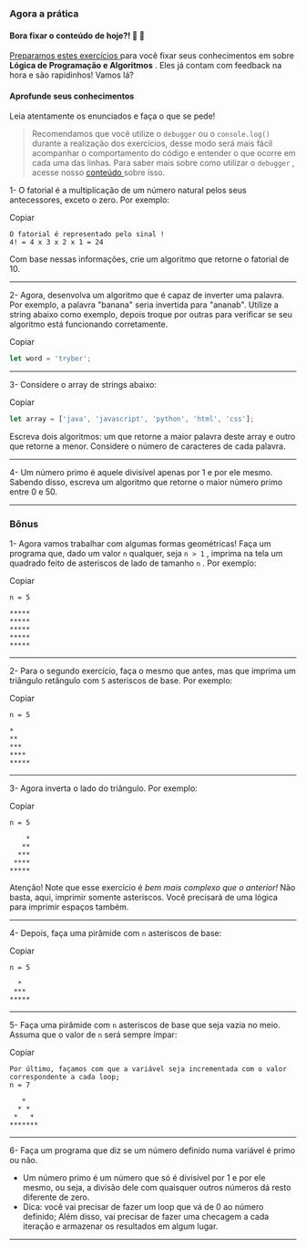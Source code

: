### Agora a prática

#### Bora fixar o conteúdo de hoje?! 🎯 💪

[Preparamos estes exercícios ](https://be-trybe.typeform.com/to/Gt4QoTA9)para você fixar seus conhecimentos em sobre **Lógica de Programação e Algoritmos** . Eles já contam com feedback na hora e são rapidinhos! Vamos lá?

#### Aprofunde seus conhecimentos

Leia atentamente os enunciados e faça o que se pede!

> Recomendamos que você utilize o `debugger` ou o `console.log()` durante a realização dos exercícios, desse modo será mais fácil acompanhar o comportamento do código e entender o que ocorre em cada uma das linhas. Para saber mais sobre como utilizar o `debugger` , acesse nosso [conteúdo ](https://app.betrybe.com/course/real-life-engineer/vscode)sobre isso.

1- O fatorial é a multiplicação de um número natural pelos seus antecessores, exceto o zero. Por exemplo:

Copiar

```shell
O fatorial é representado pelo sinal !
4! = 4 x 3 x 2 x 1 = 24
```

Com base nessas informações, crie um algoritmo que retorne o fatorial de 10.

------

2- Agora, desenvolva um algoritmo que é capaz de inverter uma palavra. Por exemplo, a palavra "banana" seria invertida para "ananab". Utilize a string abaixo como exemplo, depois troque por outras para verificar se seu algoritmo está funcionando corretamente.

Copiar

```javascript
let word = 'tryber';
```

------

3- Considere o array de strings abaixo:

Copiar

```javascript
let array = ['java', 'javascript', 'python', 'html', 'css'];
```

Escreva dois algoritmos: um que retorne a maior palavra deste array e outro que retorne a menor. Considere o número de caracteres de cada palavra.

------

4- Um número primo é aquele divisível apenas por 1 e por ele mesmo. Sabendo disso, escreva um algoritmo que retorne o maior número primo entre 0 e 50.

------

### Bônus

1- Agora vamos trabalhar com algumas formas geométricas! Faça um programa que, dado um valor `n` qualquer, seja `n > 1` , imprima na tela um quadrado feito de asteriscos de lado de tamanho `n` . Por exemplo:

Copiar

```shell
n = 5

*****
*****
*****
*****
*****
```

------

2- Para o segundo exercício, faça o mesmo que antes, mas que imprima um triângulo retângulo com `5` asteriscos de base. Por exemplo:

Copiar

```shell
n = 5

*
**
***
****
*****
```

------

3- Agora inverta o lado do triângulo. Por exemplo:

Copiar

```shell
n = 5

    *
   **
  ***
 ****
*****
```

Atenção! Note que esse exercício é *bem mais complexo que o anterior!* Não basta, aqui, imprimir somente asteriscos. Você precisará de uma lógica para imprimir espaços também.

------

4- Depois, faça uma pirâmide com `n` asteriscos de base:

Copiar

```shell
n = 5

  *
 ***
*****
```

------

5- Faça uma pirâmide com `n` asteriscos de base que seja vazia no meio. Assuma que o valor de `n` será sempre ímpar:

Copiar

```shell
Por último, façamos com que a variável seja incrementada com o valor correspondente a cada loop;
n = 7

   *
  * *
 *   *
*******
```

------

6- Faça um programa que diz se um número definido numa variável é primo ou não.

- Um número primo é um número que só é divisível por 1 e por ele mesmo, ou seja, a divisão dele com quaisquer outros números dá resto diferente de zero.
- Dica: você vai precisar de fazer um loop que vá de 0 ao número definido; Além disso, vai precisar de fazer uma checagem a cada iteração e armazenar os resultados em algum lugar.

------